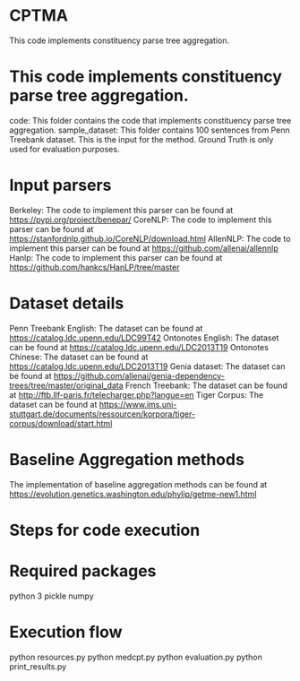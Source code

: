# CPTMA
This code implements constituency parse tree aggregation.

# This code implements constituency parse tree aggregation.
code: This folder contains the code that implements constituency parse tree aggregation.
sample_dataset: This folder contains 100 sentences from Penn Treebank dataset. 
This is the input for the method. Ground Truth is only used for evaluation purposes.
# Input parsers
Berkeley: The code to implement this parser can be found at https://pypi.org/project/benepar/
CoreNLP: The code to implement this parser can be found at https://stanfordnlp.github.io/CoreNLP/download.html
AllenNLP: The code to implement this parser can be found at https://github.com/allenai/allennlp
Hanlp: The code to implement this parser can be found at https://github.com/hankcs/HanLP/tree/master
# Dataset details
Penn Treebank English: The dataset can be found at https://catalog.ldc.upenn.edu/LDC99T42
Ontonotes English: The dataset can be found at https://catalog.ldc.upenn.edu/LDC2013T19
Ontonotes Chinese: The dataset can be found at https://catalog.ldc.upenn.edu/LDC2013T19
Genia dataset: The dataset can be found at https://github.com/allenai/genia-dependency-trees/tree/master/original_data
French Treebank: The dataset can be found at http://ftb.llf-paris.fr/telecharger.php?langue=en
Tiger Corpus: The dataset can be found at https://www.ims.uni-stuttgart.de/documents/ressourcen/korpora/tiger-corpus/download/start.html
# Baseline Aggregation methods
The implementation of baseline aggregation methods can be found at https://evolution.genetics.washington.edu/phylip/getme-new1.html
# Steps for code execution
# Required packages
python 3
pickle
numpy
# Execution flow
python resources.py
python medcpt.py
python evaluation.py
python print_results.py
